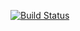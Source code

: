 [![Build Status](https://travis-ci.org/improv42/escape-bus.svg?branch=master)](https://travis-ci.org/improv42/escape-bus)
